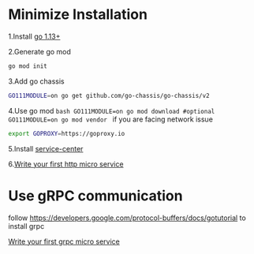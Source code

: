 Minimize Installation
=====
1.Install [go 1.13+](https://golang.org/doc/install) 

2.Generate go mod
```bash
go mod init
```
3.Add go chassis 
```bash
GO111MODULE=on go get github.com/go-chassis/go-chassis/v2
```

4.Use go mod
    ```bash
    GO111MODULE=on go mod download
    #optional
    GO111MODULE=on go mod vendor
    ```
if you are facing network issue 
```bash
export GOPROXY=https://goproxy.io
```
5.Install [service-center](http://servicecomb.apache.org/release/)

6.[Write your first http micro service](http://docs.go-chassis.com/getstarted/writing-rest.html)


Use gRPC communication
===================
follow https://developers.google.com/protocol-buffers/docs/gotutorial to install grpc 

[Write your first grpc micro service](http://docs.go-chassis.com/getstarted/writing-rpc.html)
